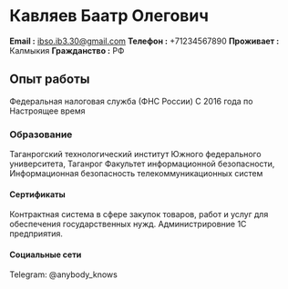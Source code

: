 # **Кавляев Баатр Олегович**
**Email :** ibso.ib3.30@gmail.com
**Телефон :** +71234567890
**Проживает :** Калмыкия
**Гражданство :** РФ

## **Опыт работы**
Федеральная налоговая служба (ФНС России)
С 2016 года по Настроящее время

### **Образование**
Таганрогский технологический институт Южного федерального университета, Таганрог
Факультет информационной безопасности, Информационная безопасность телекоммуникационных систем

#### **Сертификаты**
Контрактная система в сфере закупок товаров, работ и услуг для обеспечения государственных нужд.
Администрировние 1С предприятия.

#### **Социальные сети**
Telegram: @anybody_knows